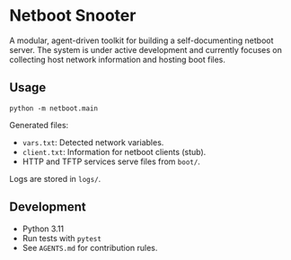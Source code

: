 # Netboot Snooter

A modular, agent-driven toolkit for building a self-documenting netboot server. The system is under active development and currently focuses on collecting host network information and hosting boot files.

## Usage
```
python -m netboot.main
```
Generated files:
- `vars.txt`: Detected network variables.
- `client.txt`: Information for netboot clients (stub).
- HTTP and TFTP services serve files from `boot/`.

Logs are stored in `logs/`.

## Development
- Python 3.11
- Run tests with `pytest`
- See `AGENTS.md` for contribution rules.
